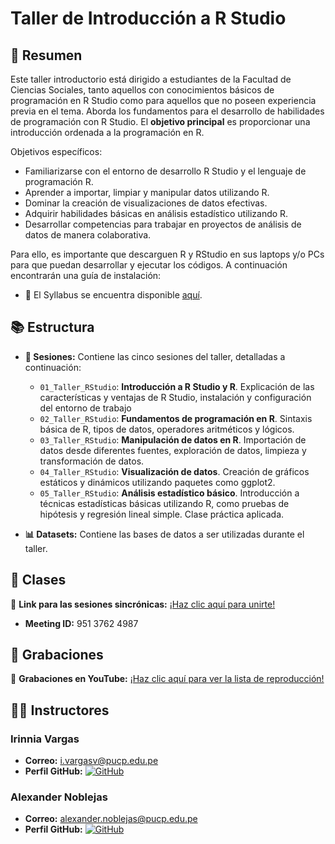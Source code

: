# Taller de Introducción a R Studio 

## 📄 Resumen
Este taller introductorio está dirigido a estudiantes de la Facultad de Ciencias Sociales, tanto aquellos con conocimientos básicos de programación en R Studio como para aquellos que no poseen experiencia previa en el tema. Aborda los fundamentos para el desarrollo de habilidades de programación con R Studio.
El **objetivo principal** es proporcionar una introducción ordenada a la programación en R. 

Objetivos específicos:

- Familiarizarse con el entorno de desarrollo R Studio y el lenguaje de programación R.
- Aprender a importar, limpiar y manipular datos utilizando R.
- Dominar la creación de visualizaciones de datos efectivas.
- Adquirir habilidades básicas en análisis estadístico utilizando R.
- Desarrollar competencias para trabajar en proyectos de análisis de datos de manera colaborativa.

Para ello, es importante que descarguen R y RStudio en sus laptops y/o PCs para que puedan desarrollar y ejecutar los códigos. A continuación encontrarán una guía de instalación:

- 📑 El Syllabus se encuentra disponible [aquí](https://docs.google.com/document/d/1OI9TeiqeONJFMSY4hN0P7W24l1IoyZXw/edit?usp=sharing&ouid=100657601344850350475&rtpof=true&sd=true).

## 📚 Estructura
- **📅 Sesiones:** Contiene las cinco sesiones del taller, detalladas a continuación:
  - `01_Taller_RStudio`: **Introducción a R Studio y R**. Explicación de las características y ventajas de R Studio, instalación y configuración del entorno de trabajo
  - `02_Taller_RStudio`: **Fundamentos de programación en R**. Sintaxis básica de R, tipos de datos, operadores aritméticos y lógicos.
  - `03_Taller_RStudio`: **Manipulación de datos en R**. Importación de datos desde diferentes fuentes, exploración de datos, limpieza y transformación de datos.
  - `04_Taller_RStudio`: **Visualización de datos**. Creación de gráficos estáticos y dinámicos utilizando paquetes como ggplot2.
  - `05_Taller_RStudio`: **Análisis estadístico básico**. Introducción a técnicas estadísticas básicas utilizando R, como pruebas de hipótesis y regresión lineal simple. Clase práctica aplicada.
    
- **📊 Datasets:** Contiene las bases de datos a ser utilizadas durante el taller.

## 📆 Clases
🔗 **Link para las sesiones sincrónicas:** [¡Haz clic aquí para unirte!]() 

- **Meeting ID:** 951 3762 4987
  
## 🎥 Grabaciones
🎥 **Grabaciones en YouTube:** [¡Haz clic aquí para ver la lista de reproducción!]()


## 👨‍🏫 Instructores

### Irinnia Vargas
- **Correo:** [i.vargasv@pucp.edu.pe](mailto:i.vargasv@pucp.edu.pe)
- **Perfil GitHub:** [![GitHub](https://img.shields.io/badge/-GitHub-black?style=flat-square&logo=github)](https://github.com/IrinniaV)

### Alexander Noblejas
- **Correo:** [alexander.noblejas@pucp.edu.pe](alexander.noblejas@pucp.edu.pe)
- **Perfil GitHub:** [![GitHub](https://img.shields.io/badge/-GitHub-black?style=flat-square&logo=github)](https://github.com/AlexNoblejas)


